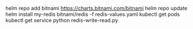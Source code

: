 
helm repo add bitnami https://charts.bitnami.com/bitnami
helm repo update
helm install my-redis bitnami/redis -f redis-values.yaml
kubectl get pods
kubectl get service
python redis-write-read.py